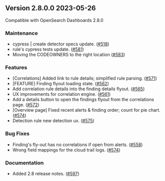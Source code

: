 ## Version 2.8.0.0 2023-05-26

Compatible with OpenSearch Dashboards 2.8.0

### Maintenance
* cypress | create detector specs update. ([#518](https://github.com/opensearch-project/security-analytics-dashboards-plugin/pull/518))
* rule's cypress tests update. ([#581](https://github.com/opensearch-project/security-analytics-dashboards-plugin/pull/581))
* Moving the CODEOWNERS to the right location ([#583](https://github.com/opensearch-project/security-analytics-dashboards-plugin/pull/583))

### Features
* [Correlations] Added link to rule details; simplified rule parsing. ([#571](https://github.com/opensearch-project/security-analytics-dashboards-plugin/pull/571))
* [FEATURE] Finding flyout loading state. ([#562](https://github.com/opensearch-project/security-analytics-dashboards-plugin/pull/562))
* Add correlation rule details into the finding details flyout. ([#565](https://github.com/opensearch-project/security-analytics-dashboards-plugin/pull/565))
* UX improvements for correlation engine. ([#561](https://github.com/opensearch-project/security-analytics-dashboards-plugin/pull/561))
* Add a details button to open the findings flyout from the correlations page. ([#572](https://github.com/opensearch-project/security-analytics-dashboards-plugin/pull/572))
* [Overview page] Fixed recent alerts & finding order; count for pie chart. ([#574](https://github.com/opensearch-project/security-analytics-dashboards-plugin/pull/574))
* Detection rule new detection ux. ([#575](https://github.com/opensearch-project/security-analytics-dashboards-plugin/pull/575))

### Bug Fixes
* Finding's fly-out has no correlations if open from alerts. ([#558](https://github.com/opensearch-project/security-analytics-dashboards-plugin/pull/558))
* Wrong field mappings for the cloud trail logs. ([#574](https://github.com/opensearch-project/security-analytics-dashboards-plugin/pull/574))

### Documentation
* Added 2.8 release notes. ([#597](https://github.com/opensearch-project/security-analytics-dashboards-plugin/pull/597))